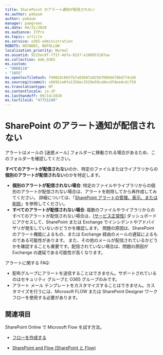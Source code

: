 ```yaml
---
title: SharePoint のアラート通知が配信されない
ms.author: pebaum
author: pebaum
manager: pamgreen
ms.date: 04/21/2020
ms.audience: ITPro
ms.topic: article
ms.service: o365-administration
ROBOTS: NOINDEX, NOFOLLOW
localization_priority: Normal
ms.assetid: 9225ec0f-771f-4d7a-8157-e188953107aa
ms.collection: Adm_O365
ms.custom:
- "9000118"
- "1655"
ms.openlocfilehash: f4002dc865fb7a03b07a9256709b947d6d774cb0
ms.sourcegitcommit: c6692ce0fa1358ec3529e59ca0ecdfdea4cdc759
ms.translationtype: HT
ms.contentlocale: ja-JP
ms.lasthandoff: 09/14/2020
ms.locfileid: "47751248"
---
```

# <a name="sharepoint-alert-notifications-not-delivered"></a>SharePoint のアラート通知が配信されない

アラートはメールの [迷惑メール] フォルダーに移動される場合があるため、このフォルダーを確認してください。

**すべてのアラートが配信されない**のか、特定のファイルまたはライブラリからの**個別のアラートが配信されない**のかを特定します。

- **個別のアラートが配信されない場合**: 特定のファイルやライブラリからの個別のアラートが配信されない場合は、アラートを削除してから再作成してみてください。 詳細については、「[SharePoint アラートの管理、表示、または削除](https://support.office.com/article/manage-view-or-delete-sharepoint-alerts-99dfb19c-9a90-4a8c-aba1-aa8c8afb0de2)」を参照してください。
- **すべてのアラートが配信されない場合**: 複数のファイルやライブラリからのすべてのアラートが配信されない場合は、[[サービス正常性](https://admin.microsoft.com/AdminPortal/Home#/servicehealth)] ダッシュボードにアクセスして、SharePoint または Exchange でインシデントやアドバイザリが発生していないかどうかを確認します。 問題の原因は、SharePoint のアラート機能によるもの、または Exchange 経由のメールの遅延によるものである可能性があります。 また、その他のメールが配信されているかどうかを確認することも重要です。配信されていない場合は、問題の原因が Exchange の遅延である可能性が高くなります。

アラートに関する FAQ:

- 配布グループにアラートを送信することはできません。サポートされているのはセキュリティ グループと O365 グループのみです。
- アラート メール テンプレートをカスタマイズすることはできません。カスタマイズを行うには、Microsoft FLOW または SharePoint Designer ワークフローを使用する必要があります。

## <a name="related-topics"></a>関連項目

SharePoint Online で Microsoft Flow を試す方法。

- [フローを作成する](https://support.office.com/article/a9c3e03b-0654-46af-a254-20252e580d01)

- [SharePoint and Flow (SharePoint と Flow)](https://flow.microsoft.com//blog/sharepoint-and-flow/)
